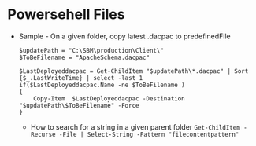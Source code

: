 Powersehell Files 
=================




* Sample - On a given folder, copy latest .dacpac to predefinedFile    
    ```
    $updatePath = "C:\SBM\production\Client\"
    $ToBeFilename = "ApacheSchema.dacpac"

    $LastDeployeddacpac = Get-ChildItem "$updatePath\*.dacpac" | Sort {$_.LastWriteTime} | select -last 1
    if($LastDeployeddacpac.Name -ne $ToBeFilename )
    {
        Copy-Item  $LastDeployeddacpac -Destination "$updatePath\$ToBeFilename" -Force
    }

    ```

    * How to search for a string in a given parent folder
  `Get-ChildItem -Recurse -File | Select-String -Pattern "filecontentpattern"`
